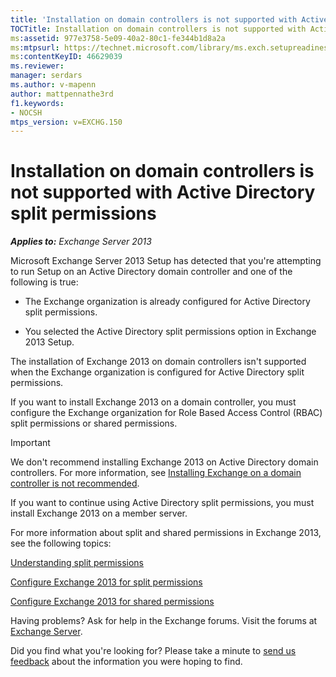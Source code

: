 ```yaml
---
title: 'Installation on domain controllers is not supported with Active Directory split permissions'
TOCTitle: Installation on domain controllers is not supported with Active Directory split permissions
ms:assetid: 977e3758-5e09-40a2-80c1-fe344b1d8a2a
ms:mtpsurl: https://technet.microsoft.com/library/ms.exch.setupreadiness.installondcinadsplitpermissionmode(v=EXCHG.150)
ms:contentKeyID: 46629039
ms.reviewer: 
manager: serdars
ms.author: v-mapenn
author: mattpennathe3rd
f1.keywords:
- NOCSH
mtps_version: v=EXCHG.150
---
```


# Installation on domain controllers is not supported with Active Directory split permissions

_**Applies to:** Exchange Server 2013_

Microsoft Exchange Server 2013 Setup has detected that you're attempting to run Setup on an Active Directory domain controller and one of the following is true:

  - The Exchange organization is already configured for Active Directory split permissions.

  - You selected the Active Directory split permissions option in Exchange 2013 Setup.

The installation of Exchange 2013 on domain controllers isn't supported when the Exchange organization is configured for Active Directory split permissions.

If you want to install Exchange 2013 on a domain controller, you must configure the Exchange organization for Role Based Access Control (RBAC) split permissions or shared permissions.

> [!IMPORTANT]
> We don't recommend installing Exchange 2013 on Active Directory domain controllers. For more information, see <A href="installing-exchange-on-a-domain-controller-is-not-recommended-exchange-2013-help.md">Installing Exchange on a domain controller is not recommended</A>.

If you want to continue using Active Directory split permissions, you must install Exchange 2013 on a member server.

For more information about split and shared permissions in Exchange 2013, see the following topics:

[Understanding split permissions](understanding-split-permissions-exchange-2013-help.md)

[Configure Exchange 2013 for split permissions](configure-exchange-2013-for-split-permissions-exchange-2013-help.md)

[Configure Exchange 2013 for shared permissions](configure-exchange-2013-for-shared-permissions-exchange-2013-help.md)

Having problems? Ask for help in the Exchange forums. Visit the forums at [Exchange Server](https://go.microsoft.com/fwlink/p/?linkid=60612).

Did you find what you're looking for? Please take a minute to [send us feedback](mailto:exsetuphelpfeedback@microsoft.com?subject=exchange%202013%20setup%20help%20feedback) about the information you were hoping to find.
